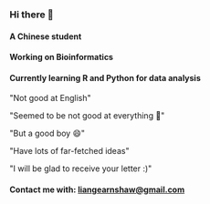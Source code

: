 ### Hi there 👋
#### A Chinese student
#### Working on Bioinformatics
#### Currently learning R and Python for data analysis
"Not good at English"

"Seemed to be not good at everything  🤔"

"But a good boy 😄"

"Have lots of far-fetched ideas"

"I will be glad to receive your letter :)"

#### Contact me with: liangearnshaw@gmail.com

